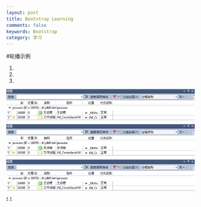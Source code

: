 ```yaml
---
layout: post
title: Bootstrap Learning
comments: false
keywords: Bootstrap
category: 学习
---
```

#轮播示例
<div id="myCarousel" class="carousel slide">
   <!-- 轮播（Carousel）指标 -->
   <ol class="carousel-indicators">
      <li data-target="#myCarousel" data-slide-to="0" class="active"></li>
      <li data-target="#myCarousel" data-slide-to="1"></li>
      <li data-target="#myCarousel" data-slide-to="2"></li>
   </ol>   
   <!-- 轮播（Carousel）项目 -->
   <div class="carousel-inner">
      <div class="item active">
         <img src="images/thread.png" alt="First slide">
      </div>
      <div class="item">
         <img src="images/thread.png" alt="Second slide">
      </div>
      <div class="item">
         <img src="images/thread.png" alt="Third slide">
      </div>
   </div>
   <!-- 轮播（Carousel）导航 -->
   <a class="carousel-control left" href="#myCarousel" 
      data-slide="prev">&lsaquo;</a>
   <a class="carousel-control right" href="#myCarousel" 
      data-slide="next">&rsaquo;</a>
</div> 
